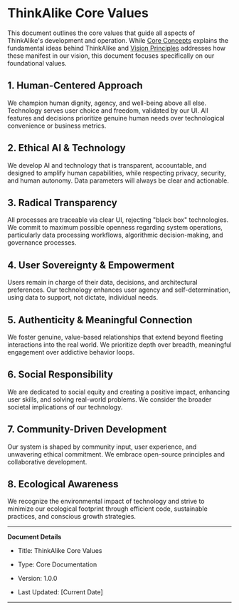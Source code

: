 # ThinkAlike Core Values

This document outlines the core values that guide all aspects of ThinkAlike's development and operation. While [Core Concepts](/docs/core/core_concepts.md) explains the fundamental ideas behind ThinkAlike and [Vision Principles](/docs/vision/vision_principles.md) addresses how these manifest in our vision, this document focuses specifically on our foundational values.

## 1. Human-Centered Approach

We champion human dignity, agency, and well-being above all else. Technology serves user choice and freedom, validated by our UI. All features and decisions prioritize genuine human needs over technological convenience or business metrics.

## 2. Ethical AI & Technology

We develop AI and technology that is transparent, accountable, and designed to amplify human capabilities, while respecting privacy, security, and human autonomy. Data parameters will always be clear and actionable.

## 3. Radical Transparency

All processes are traceable via clear UI, rejecting "black box" technologies. We commit to maximum possible openness regarding system operations, particularly data processing workflows, algorithmic decision-making, and governance processes.

## 4. User Sovereignty & Empowerment

Users remain in charge of their data, decisions, and architectural preferences. Our technology enhances user agency and self-determination, using data to support, not dictate, individual needs.

## 5. Authenticity & Meaningful Connection

We foster genuine, value-based relationships that extend beyond fleeting interactions into the real world. We prioritize depth over breadth, meaningful engagement over addictive behavior loops.

## 6. Social Responsibility

We are dedicated to social equity and creating a positive impact, enhancing user skills, and solving real-world problems. We consider the broader societal implications of our technology.

## 7. Community-Driven Development

Our system is shaped by community input, user experience, and unwavering ethical commitment. We embrace open-source principles and collaborative development.

## 8. Ecological Awareness

We recognize the environmental impact of technology and strive to minimize our ecological footprint through efficient code, sustainable practices, and conscious growth strategies.

---

**Document Details**

* Title: ThinkAlike Core Values

* Type: Core Documentation

* Version: 1.0.0

* Last Updated: [Current Date]

---
